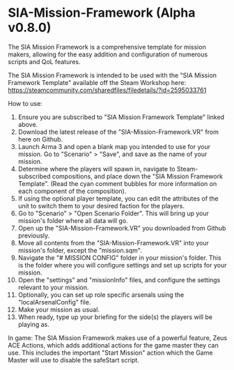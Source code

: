 # SIA-Mission-Framework (Alpha v0.8.0)

  The SIA Mission Framework is a comprehensive template for mission makers, allowing for the easy addition and configuration of numerous scripts and QoL features.

  The SIA Mission Framework is intended to be used with the "SIA Mission Framework Template" available off the Steam Workshop here: https://steamcommunity.com/sharedfiles/filedetails/?id=2595033761

How to use:

  1. Ensure you are subscribed to "SIA Mission Framework Template" linked above.
  2. Download the latest release of the "SIA-Mission-Framework.VR" from here on Github.
  3. Launch Arma 3 and open a blank map you intended to use for your mission. Go to "Scenario" > "Save", and save as the name of your mission.
  4. Determine where the players will spawn in, navigate to Steam-subscribed compositions, and place down the "SIA Mission Framework Template". (Read the cyan comment bubbles for more information on each component of the composition).
  5. If using the optional player template, you can edit the attributes of the unit to switch them to your desired faction for the players.
  6. Go to "Scenario" > "Open Scenario Folder". This will bring up your mission's folder where all data will go.
  7. Open up the "SIA-Mission-Framework.VR" you downloaded from Github previously.
  8. Move all contents from the "SIA-Mission-Framework.VR" into your mission's folder, except the "mission.sqm".
  9. Navigate the "# MISSION CONFIG" folder in your mission's folder. This is the folder where you will configure settings and set up scripts for your mission.
  10. Open the "settings" and "missionInfo" files, and configure the settings relevant to your mission.
  11. Optionally, you can set up role specific arsenals using the "localArsenalConfig" file.
  12. Make your mission as usual.
  13. When ready, type up your briefing for the side(s) the players will be playing as.
  
In game:
  The SIA Mission Framework makes use of a powerful feature, Zeus ACE Actions, which adds additional actions for the game master they can use. This includes the important "Start Mission" action which the Game Master will use to disable the safeStart script.
